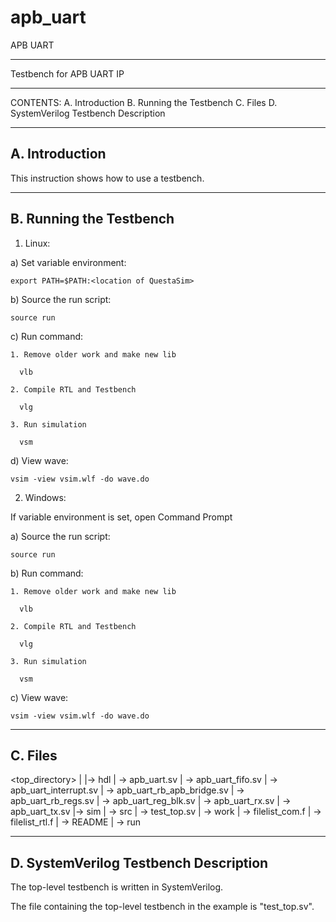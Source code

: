 # apb_uart
APB UART


**************************************************************************
Testbench for APB UART IP
*************************************************************************

CONTENTS:
A. Introduction
B. Running the Testbench
C. Files
D. SystemVerilog Testbench Description

-------------------------------------------------------------------------
A. Introduction
-------------------------------------------------------------------------

This instruction shows how to use a testbench.

------------------------------------------------------------------------
B. Running the Testbench
------------------------------------------------------------------------

1. Linux:

  a) Set variable environment:

    export PATH=$PATH:<location of QuestaSim>

  b) Source the run script:

    source run

  c) Run command:

    1. Remove older work and make new lib

      vlb

    2. Compile RTL and Testbench

      vlg

    3. Run simulation

      vsm

  d) View wave:

    vsim -view vsim.wlf -do wave.do

2. Windows:

  If variable environment is set, open Command Prompt

  a) Source the run script:

    source run

  b) Run command:

    1. Remove older work and make new lib

      vlb

    2. Compile RTL and Testbench

      vlg

    3. Run simulation

      vsm

  c) View wave:

    vsim -view vsim.wlf -do wave.do

-------------------------------------------------------------------------
C. Files
-------------------------------------------------------------------------

<top_directory>
      |
      |-> hdl
      |     -> apb_uart.sv
      |     -> apb_uart_fifo.sv
      |     -> apb_uart_interrupt.sv
      |     -> apb_uart_rb_apb_bridge.sv
      |     -> apb_uart_rb_regs.sv
      |     -> apb_uart_reg_blk.sv
      |     -> apb_uart_rx.sv
      |     -> apb_uart_tx.sv
      |-> sim
      |     -> src
      |          -> test_top.sv
      |     -> work
      |          -> filelist_com.f
      |          -> filelist_rtl.f
      |          -> README
      |          -> run

-------------------------------------------------------------------------
D. SystemVerilog Testbench Description
-------------------------------------------------------------------------

The top-level testbench is written in SystemVerilog.

The file containing the top-level testbench in the example is "test_top.sv".
